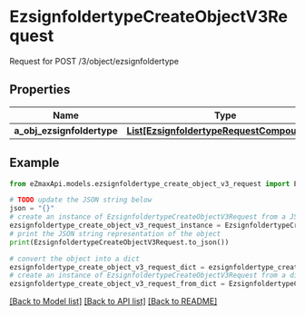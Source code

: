 # EzsignfoldertypeCreateObjectV3Request

Request for POST /3/object/ezsignfoldertype

## Properties

Name | Type | Description | Notes
------------ | ------------- | ------------- | -------------
**a_obj_ezsignfoldertype** | [**List[EzsignfoldertypeRequestCompoundV3]**](EzsignfoldertypeRequestCompoundV3.md) |  | 

## Example

```python
from eZmaxApi.models.ezsignfoldertype_create_object_v3_request import EzsignfoldertypeCreateObjectV3Request

# TODO update the JSON string below
json = "{}"
# create an instance of EzsignfoldertypeCreateObjectV3Request from a JSON string
ezsignfoldertype_create_object_v3_request_instance = EzsignfoldertypeCreateObjectV3Request.from_json(json)
# print the JSON string representation of the object
print(EzsignfoldertypeCreateObjectV3Request.to_json())

# convert the object into a dict
ezsignfoldertype_create_object_v3_request_dict = ezsignfoldertype_create_object_v3_request_instance.to_dict()
# create an instance of EzsignfoldertypeCreateObjectV3Request from a dict
ezsignfoldertype_create_object_v3_request_from_dict = EzsignfoldertypeCreateObjectV3Request.from_dict(ezsignfoldertype_create_object_v3_request_dict)
```
[[Back to Model list]](../README.md#documentation-for-models) [[Back to API list]](../README.md#documentation-for-api-endpoints) [[Back to README]](../README.md)



